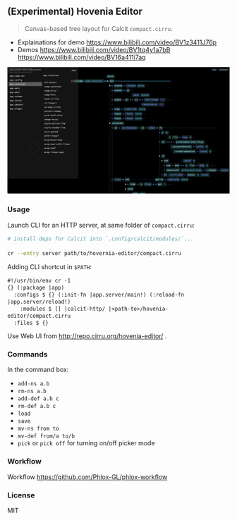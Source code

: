 ## (Experimental) Hovenia Editor

> Canvas-based tree layout for Calcit `compact.cirru`.

- Explainations for demo https://www.bilibili.com/video/BV1z3411J76p
- Demos https://www.bilibili.com/video/BV1tq4y1a7bB https://www.bilibili.com/video/BV16a411i7aq

![demo of hovenia-editor](./assets/demo.png)

### Usage

Launch CLI for an HTTP server, at same folder of `compact.cirru`:

```bash
# install deps for Calcit into `.config/calcit/modules/`...

cr --entry server path/to/hovernia-editor/compact.cirru
```

Adding CLI shortcut in `$PATH`:

```cirru
#!/usr/bin/env cr -1
{} (:package |app)
  :configs $ {} (:init-fn |app.server/main!) (:reload-fn |app.server/reload!)
    :modules $ [] |calcit-http/ |<path-to>/hovenia-editor/compact.cirru
  :files $ {}
```

Use Web UI from http://repo.cirru.org/hovenia-editor/ .

### Commands

In the command box:

- `add-ns a.b`
- `rm-ns a.b`
- `add-def a.b c`
- `rm-def a.b c`
- `load`
- `save`
- `mv-ns from to`
- `mv-def from/a to/b`
- `pick` or `pick off` for turning on/off picker mode

### Workflow

Workflow https://github.com/Phlox-GL/phlox-workflow

### License

MIT
